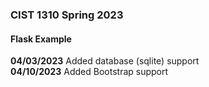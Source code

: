 ### CIST 1310 Spring 2023  
#### Flask Example  

**04/03/2023** Added database (sqlite) support   
**04/10/2023** Added Bootstrap support   